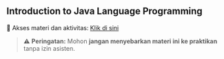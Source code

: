 ## **Introduction to Java Language Programming**

📌 Akses materi dan aktivitas: [Klik di sini]()

> ⚠️ **Peringatan:** Mohon **jangan menyebarkan materi ini ke praktikan** tanpa izin asisten.

